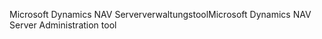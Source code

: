 <span data-ttu-id="ace32-101">Microsoft Dynamics NAV Serververwaltungstool</span><span class="sxs-lookup"><span data-stu-id="ace32-101">Microsoft Dynamics NAV Server Administration tool</span></span>
